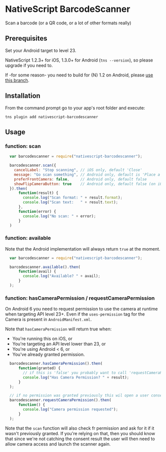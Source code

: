 # NativeScript BarcodeScanner

Scan a barcode (or a QR code, or a lot of other formats really)

## Prerequisites
Set your Android target to level 23.

NativeScript 1.2.3+ for iOS, 1.3.0+ for Android (`tns --version`), so please upgrade if you need to.

If -for some reason- you need to build for {N} 1.2 on Android, please [use this branch](https://github.com/EddyVerbruggen/nativescript-barcodescanner/tree/nativescript-pre-1.3).

## Installation
From the command prompt go to your app's root folder and execute:
```
tns plugin add nativescript-barcodescanner
```

## Usage

### function: scan
```js
  var barcodescanner = require("nativescript-barcodescanner");

  barcodescanner.scan({
    cancelLabel: "Stop scanning", // iOS only, default 'Close'
    message: "Go scan something", // Android only, default is 'Place a barcode inside the viewfinder rectangle to scan it.'
    preferFrontCamera: false,     // Android only, default false
    showFlipCameraButton: true    // Android only, default false (on iOS it's always available)
  }).then(
      function(result) {
        console.log("Scan format: " + result.format);
        console.log("Scan text:   " + result.text);
      },
      function(error) {
        console.log("No scan: " + error);
      }
  )
```

### function: available
Note that the Android implementation will always return `true` at the moment.
```js
  var barcodescanner = require("nativescript-barcodescanner");

  barcodescanner.available().then(
      function(avail) {
        console.log("Available? " + avail);
      }
  );
```

### function: hasCameraPermission / requestCameraPermission
On Android 6 you need to request permission to use the camera at runtime when targeting API level 23+.
Even if the `uses-permission` tag for the Camera is present in `AndroidManifest.xml`.

Note that `hasCameraPermission` will return true when:
* You're running this on iOS, or
* You're targeting an API level lower than 23, or
* You're using Android < 6, or
* You've already granted permission.

```js
  barcodescanner.hasCameraPermission().then(
      function(granted) {
        // if this is 'false' you probably want to call 'requestCameraPermission' now
        console.log("Has Camera Permission? " + result);
      }
  );

  // if no permission was granted previously this wil open a user consent screen
  barcodescanner.requestCameraPermission().then(
      function() {
        console.log("Camera permission requested");
      }
  );
```

Note that the `scan` function will also check fr permission and ask for it if it wasn't previously granted.
If you're relying on that, then you should know that since we're not catching the consent result
the user will then need to allow camera access and launch the scanner again.